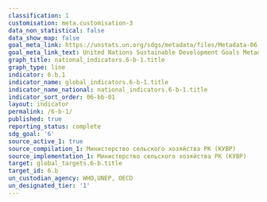 ```yaml
---
classification: 1
customisation: meta.customisation-3
data_non_statistical: false
data_show_map: false
goal_meta_link: https://unstats.un.org/sdgs/metadata/files/Metadata-06-0B-01.pdf
goal_meta_link_text: United Nations Sustainable Development Goals Metadata (pdf 428kB)
graph_title: national_indicators.6-b-1.title
graph_type: line
indicator: 6.b.1
indicator_name: global_indicators.6-b-1.title
indicator_name_national: national_indicators.6-b-1.title
indicator_sort_order: 06-bb-01
layout: indicator
permalink: /6-b-1/
published: true
reporting_status: complete
sdg_goal: '6'
source_active_1: true
source_compilation_1: Министерство сельского хозяйства РК (КУВР)
source_implementation_1: Министерство сельского хозяйства РК (КУВР)
target: global_targets.6-b.title
target_id: 6.b
un_custodian_agency: WHO,UNEP, OECD
un_designated_tier: '1'
---
```

